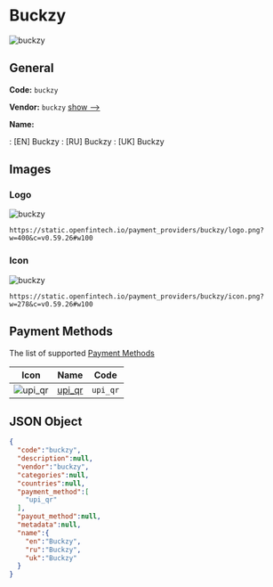 
# Buckzy 
![buckzy](https://static.openfintech.io/payment_providers/buckzy/logo.png?w=400&c=v0.59.26#w100)  

## General 
 
**Code:** `buckzy` 
 
**Vendor:** `buckzy` [show -->](/vendors/buckzy/) 
 
**Name:** 
 
:	[EN] Buckzy 
:	[RU] Buckzy 
:	[UK] Buckzy 
 

## Images 

### Logo 
 
![buckzy](https://static.openfintech.io/payment_providers/buckzy/logo.png?w=400&c=v0.59.26#w100)  

```
https://static.openfintech.io/payment_providers/buckzy/logo.png?w=400&c=v0.59.26#w100
```  

### Icon 
 
![buckzy](https://static.openfintech.io/payment_providers/buckzy/icon.png?w=278&c=v0.59.26#w100)  

```
https://static.openfintech.io/payment_providers/buckzy/icon.png?w=278&c=v0.59.26#w100
```  

## Payment Methods 
 
The list of supported [Payment Methods](/payment-methods/) 

|Icon|Name|Code| 
|:---:|:---:|:---:| 
|![upi_qr](https://static.openfintech.io/payment_methods/upi_qr/icon.png?w=278&c=v0.59.26#w100) |[upi_qr](/payment-methods/upi_qr/)|`upi_qr`| 
 

## JSON Object 

```json
{
  "code":"buckzy",
  "description":null,
  "vendor":"buckzy",
  "categories":null,
  "countries":null,
  "payment_method":[
    "upi_qr"
  ],
  "payout_method":null,
  "metadata":null,
  "name":{
    "en":"Buckzy",
    "ru":"Buckzy",
    "uk":"Buckzy"
  }
}
```  
